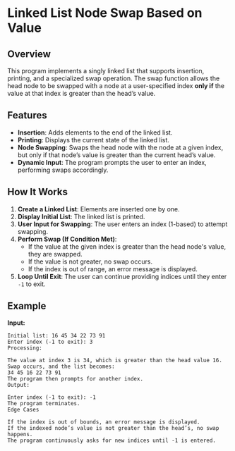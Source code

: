 # Linked List Node Swap Based on Value

## Overview
This program implements a singly linked list that supports insertion, printing, and a specialized swap operation. The swap function allows the head node to be swapped with a node at a user-specified index **only if** the value at that index is greater than the head’s value.

## Features
- **Insertion**: Adds elements to the end of the linked list.
- **Printing**: Displays the current state of the linked list.
- **Node Swapping**: Swaps the head node with the node at a given index, but only if that node’s value is greater than the current head’s value.
- **Dynamic Input**: The program prompts the user to enter an index, performing swaps accordingly.

## How It Works
1. **Create a Linked List**: Elements are inserted one by one.
2. **Display Initial List**: The linked list is printed.
3. **User Input for Swapping**: The user enters an index (1-based) to attempt swapping.
4. **Perform Swap (If Condition Met)**:  
   - If the value at the given index is greater than the head node's value, they are swapped.  
   - If the value is not greater, no swap occurs.  
   - If the index is out of range, an error message is displayed.
5. **Loop Until Exit**: The user can continue providing indices until they enter `-1` to exit.

## Example
**Input:**
```plaintext
Initial list: 16 45 34 22 73 91
Enter index (-1 to exit): 3
Processing:

The value at index 3 is 34, which is greater than the head value 16.
Swap occurs, and the list becomes:
34 45 16 22 73 91
The program then prompts for another index.
Output:

Enter index (-1 to exit): -1
The program terminates.
Edge Cases

If the index is out of bounds, an error message is displayed.
If the indexed node’s value is not greater than the head’s, no swap happens.
The program continuously asks for new indices until -1 is entered.
